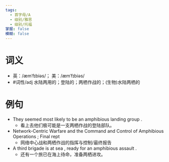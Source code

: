 ```yaml
---
tags:
  - 首字母/A
  - 级别/雅思
  - 级别/托福
掌握: false
模糊: false
---
```

# 词义
- 英：/æmˈfɪbiəs/； 美：/æmˈfɪbiəs/
- #词性/adj  水陆两用的；登陆的；两栖作战的；(生物)水陆两栖的
# 例句
- They seemed most likely to be an amphibious landing group .
	- 看上去他们极可能是一支两栖作战的登陆部队。
- Network-Centric Warfare and the Command and Control of Amphibious Operations ; Final rept
	- 网络中心战和两栖作战的指挥与控制\/最终报告
- A third brigade is at sea , ready for an amphibious assault .
	- 还有一个旅已在海上待命，准备两栖进攻。
